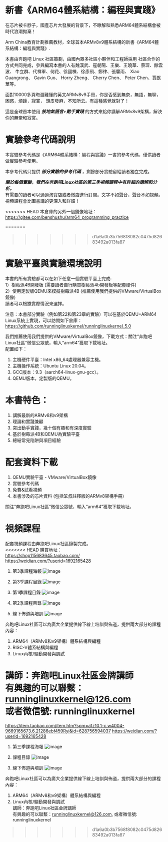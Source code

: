# 新書《ARM64體系結構：編程與實踐》

在芯片被卡脖子，國產芯片大發展的背景下，不瞭解和熟悉ARM64體系結構會被時代浪潮拋棄！

Arm China教育計劃推薦教材，全球首本ARMv8v9體系結構的新書《ARM64體系結構：編程與實踐》.

本書由奔跑吧 Linux 社區策劃，由國內眾多社區小夥伴和工程師採用
社區合作的方式共同完成，參與編寫本書的人有魏漢武、寇朝陽、王樂、王曉華、蔡琛、餘雲波、
牛立群、代祥軍、何花、徐國棟、徐彥飛、鄭律、張馨雨、 Xiao Guangrong、 Gavin Guo、 
Horry Zheng、 Cherry Chen、 Peter Chen、賈獻華等。

面對10000多頁晦澀難懂的英文ARMv8v9手冊，你是否感到無奈，無語，無聊，困惑，煩躁，寂寞，
頭皮發麻，不知所云。有這種感覺就對了！

這是全球首本使用 ***接地氣語言+動手實踐*** 的方式來給你講解ARMv8v9架構，解決你的無奈和寂寞。

# 實驗參考代碼說明

本實驗參考代碼是《ARM64體系結構：編程與實踐》一書的參考代碼，僅供讀者做實驗參考使用。

本參考代碼只提供 ***部分實驗的參考代碼*** ，剩餘部分實驗留給讀者獨立完成。

***關於每個實驗，我們在奔跑吧Linux社區的第三季視頻課程中有詳細的講解和分析。***     
有需要的讀者可以通過淘寶店或者微店進行訂閱。文字不如聲音，聲音不如視頻。視頻課程會比圖書講的更深入和詳細！

<<<<<<< HEAD
本倉庫的另外一個鏡像地址：
https://gitee.com/benshushu/arm64_programming_practice

=======
>>>>>>> d1a6a0b3b7568f8082c0475d82683492a013fa87
# 實驗平臺與實驗環境說明

本書的所有實驗都可以在如下任意一個實驗平臺上完成:    
1）樹莓派4B開發板 (需要讀者自行購買樹莓派4b開發板等配套硬件)  
2）使用定製版QEMU來模擬樹莓派4B (推薦使用我們提供的VMware/VirtualBox鏡像)   
讀者可以根據實際情況來選擇。

注意：本書部分實驗（例如第22和第23章的實驗）可以在基於QEMU+ARM64 Linux系統上實現，可以訪問如下倉庫：    
https://github.com/runninglinuxkernel/runninglinuxkernel_5.0


我們推薦使用我們提供的VMware/VirtualBox鏡像，下載方式：關注“奔跑吧Linux社區”微信公眾號，輸入“arm64”獲取下載地址。   
配置如下：
1. 主機硬件平臺：Intel x86_64處理器兼容主機。
2. 主機操作系統：Ubuntu Linux 20.04。
3. GCC版本：9.3（aarch64-linux-gnu-gcc）。
4. QEMU版本，定製版的QEMU。  


# 本書特色：
1. 講解最新的ARMv8和v9架構
2. 理論和實踐兼顧
3. 突出動手實踐，幾十個有趣和有深度實驗
4. 基於樹莓派4B和QEMU為實驗平臺
5. 總結常見陷阱與項目經驗

# 配套資料下載

1. QEMU實驗平臺 - VMware/VirtualBox鏡像
2. 實驗參考代碼
3. 免費&試看視頻
4. 本書涉及的芯片資料 (包括笨叔註釋版的ARMv8架構手冊)  

關注“奔跑吧Linux社區”微信公眾號，輸入“arm64”獲取下載地址。


# 視頻課程
配套視頻課程由奔跑吧Linux社區錄製完成。   
<<<<<<< HEAD
購買地址：     
https://shop115683645.taobao.com/   
https://weidian.com/?userid=1692165428   

1. 第3季課程海報
![image](images/1.jpg)

2. 第3季課程目錄
![image](images/2.jpg)

3. 第1季課程目錄
![image](images/season_1.png)

4. 第2季課程目錄
![image](images/season_2.png)

5. 線下佈道與培訓
![image](images/3.jpg)

奔跑吧Linux社區可以為廣大企業提供線下線上培訓與佈道，提供兩大部分的課程內容：
1. ARM64（ARMv8和v9架構）體系結構與編程  
2. RISC-V體系結構與編程  
3. Linux內核/驅動開發與調試  

講師：奔跑吧Linux社區金牌講師  
有興趣的可以聯繫：runninglinuxkernel@126.com    
或者微信號: runninglinuxkernel   
=======
https://item.taobao.com/item.htm?spm=a1z10.1-c.w4004-9669165673.6.21286ebf459Ryi&id=628756594037
https://weidian.com/?userid=1692165428

1. 第三季課程海報
![image](https://benshushu.coding.net/p/arm64/d/arm64_programming_practice/git/raw/main/images/1.jpg)

2. 課程目錄
![image](https://benshushu.coding.net/p/arm64/d/arm64_programming_practice/git/raw/main/images/2.jpg)

3. 線下佈道與培訓
![image](https://benshushu.coding.net/p/arm64/d/arm64_programming_practice/git/raw/main/images/3.jpg)

奔跑吧Linux社區可以為廣大企業提供線下線上培訓與佈道，提供兩大部分的課程內容：
1. ARM64（ARMv8和v9架構）體系結構與編程  
2. Linux內核/驅動開發與調試  
講師：奔跑吧Linux社區金牌講師  
有興趣的可以聯繫：runninglinuxkernel@126.com, 或者微信號: runninglinuxkernel
>>>>>>> d1a6a0b3b7568f8082c0475d82683492a013fa87
